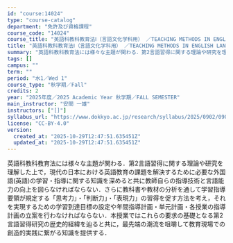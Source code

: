 ```yaml
---
id: "course:14024"
type: "course-catalog"
department: "免許及び資格課程"
course_code: "14024"
course_title: "英語科教科教育法Ⅰ（言語文化学科用） ／TEACHING METHODS IN ENGLISH LANGUAGE I"
title: "英語科教科教育法Ⅰ（言語文化学科用） ／TEACHING METHODS IN ENGLISH LANGUAGE I"
summary: "英語科教科教育法には様々な主題が関わる．第2言語習得に関する理論や研究を理解した上で，現代の日本における英語教育の課題を解決するために必要な外国語(英語)の学習・指導に関する知識を深めると共に教師自らの指導技術と言語能力の向上を図らなければ…"
tags: []
campus: ""
term: ""
period: "水1／Wed 1"
course_type: "秋学期／Fall"
credits: 2
year: "2025年度／2025 Academic Year 秋学期／FALL SEMESTER"
main_instructor: "安間 一雄"
instructors: ["[]"]
syllabus_url: "https://www.dokkyo.ac.jp/research/syllabus/2025/0902/0902_14024_ja_JP.html"
license: "CC-BY-4.0"
version:
  created_at: "2025-10-29T12:47:51.635451Z"
  updated_at: "2025-10-29T12:47:51.635451Z"
---
```

英語科教科教育法には様々な主題が関わる．第2言語習得に関する理論や研究を理解した上で，現代の日本における英語教育の課題を解決するために必要な外国語(英語)の学習・指導に関する知識を深めると共に教師自らの指導技術と言語能力の向上を図らなければならない．さらに教科書や教材の分析を通して学習指導要領が規定する「思考力」・「判断力」・「表現力」の習得を促す方法を考え，それを実現するための学習到達目標の設定や年間指導計画・単元計画・各授業の指導計画の立案を行わなければならない．本授業ではこれらの要求の基礎となる第2言語習得研究の歴史的経緯を辿ると共に，最先端の潮流を咀嚼して教育現場での創造的実践に繋がる知識を提供する．
